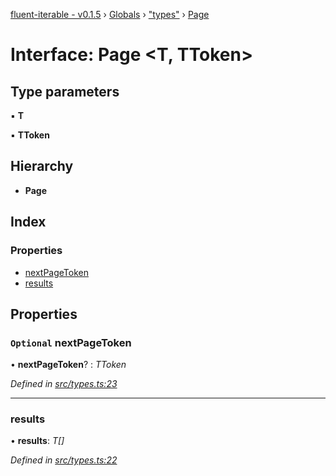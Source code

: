 [fluent-iterable - v0.1.5](../README.md) › [Globals](../globals.md) › ["types"](../modules/_types_.md) › [Page](_types_.page.md)

# Interface: Page <**T, TToken**>

## Type parameters

▪ **T**

▪ **TToken**

## Hierarchy

* **Page**

## Index

### Properties

* [nextPageToken](_types_.page.md#optional-nextpagetoken)
* [results](_types_.page.md#results)

## Properties

### `Optional` nextPageToken

• **nextPageToken**? : *TToken*

*Defined in [src/types.ts:23](https://github.com/kataik/fluent-iterable/blob/0d3fbb0/src/types.ts#L23)*

___

###  results

• **results**: *T[]*

*Defined in [src/types.ts:22](https://github.com/kataik/fluent-iterable/blob/0d3fbb0/src/types.ts#L22)*
